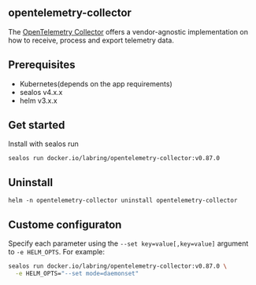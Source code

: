 ## opentelemetry-collector

The [OpenTelemetry Collector](https://github.com/open-telemetry/opentelemetry-collector) offers a vendor-agnostic implementation on how to receive, process and export telemetry data. 

## Prerequisites

- Kubernetes(depends on the app requirements)
- sealos v4.x.x
- helm v3.x.x

## Get started

Install with sealos run

```shell
sealos run docker.io/labring/opentelemetry-collector:v0.87.0
```

## Uninstall

```shell
helm -n opentelemetry-collector uninstall opentelemetry-collector
```

## Custome configuraton

Specify each parameter using the `--set key=value[,key=value]` argument to `-e HELM_OPTS`. For example:

```bash
sealos run docker.io/labring/opentelemetry-collector:v0.87.0 \
  -e HELM_OPTS="--set mode=daemonset"
```
